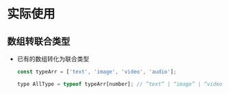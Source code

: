 # 实际使用

## 数组转联合类型

+ 已有的数组转化为联合类型

  ```js
  const typeArr = ['text', 'image', 'video', 'audio'];

  type AllType = typeof typeArr[number]; // ”text” | “image” | “video” | “audio”
  ```
